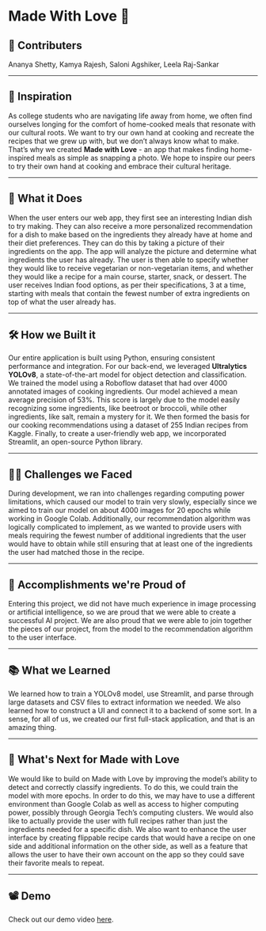 # Made With Love 🪷

## 🤝 Contributers

Ananya Shetty, Kamya Rajesh, Saloni Agshiker, Leela Raj-Sankar

***

## 🚀 Inspiration

As college students who are navigating life away from home, we often find ourselves longing for the comfort of home-cooked meals that resonate with our cultural roots. We want to try our own hand at cooking and recreate the recipes that we grew up with, but we don’t always know what to make. That’s why we created **Made with Love** - an app that makes finding home-inspired meals as simple as snapping a photo. We hope to inspire our peers to try their own hand at cooking and embrace their cultural heritage. 

***

## 🎯 What it Does

When the user enters our web app, they first see an interesting Indian dish to try making. They can also receive a more personalized recommendation for a dish to make based on the ingredients they already have at home and their diet preferences. They can do this by taking a picture of their ingredients on the app. The app will analyze the picture and determine what ingredients the user has already. The user is then able to specify whether they would like to receive vegetarian or non-vegetarian items, and whether they would like a recipe for a main course, starter, snack, or dessert. The user receives Indian food options, as per their specifications, 3 at a time, starting with meals that contain the fewest number of extra ingredients on top of what the user already has. 

***

## 🛠 How we Built it

Our entire application is built using Python, ensuring consistent performance and integration. For our back-end, we leveraged **Ultralytics YOLOv8**, a state-of-the-art model for object detection and classification. We trained the model using a Roboflow dataset that had over 4000 annotated images of cooking ingredients. Our model achieved a mean average precision of 53%. This score is largely due to the model easily recognizing some ingredients, like beetroot or broccoli, while other ingredients, like salt, remain a mystery for it. We then formed the basis for our cooking recommendations using a dataset of 255 Indian recipes from Kaggle. Finally, to create a user-friendly web app, we incorporated Streamlit, an open-source Python library.

***

## 🧗‍♂️ Challenges we Faced

During development, we ran into challenges regarding computing power limitations, which caused our model to train very slowly, especially since we aimed to train our model on about 4000 images for 20 epochs while working in Google Colab. Additionally, our recommendation algorithm was logically complicated to implement, as we wanted to provide users with meals requiring the fewest number of additional ingredients that the user would have to obtain while still ensuring that at least one of the ingredients the user had matched those in the recipe.

***

## 🎉 Accomplishments we're Proud of

Entering this project, we did not have much experience in image processing or artificial intelligence, so we are proud that we were able to create a successful AI project. We are also proud that we were able to join together the pieces of our project, from the model to the recommendation algorithm to the user interface.

***

## 📚 What we Learned

We learned how to train a YOLOv8 model, use Streamlit, and parse through large datasets and CSV files to extract information we needed. We also learned how to construct a UI and connect it to a backend of some sort. In a sense, for all of us, we created our first full-stack application, and that is an amazing thing.

***

## 🔮 What's Next for Made with Love

We would like to build on Made with Love by improving the model’s ability to detect and correctly classify ingredients. To do this, we could train the model with more epochs. In order to do this, we may have to use a different environment than Google Colab as well as access to higher computing power, possibly through Georgia Tech’s computing clusters. We would also like to actually provide the user with full recipes rather than just the ingredients needed for a specific dish. We also want to enhance the user interface by creating flippable recipe cards that would have a recipe on one side and additional information on the other side, as well as a feature that allows the user to have their own account on the app so they could save their favorite meals to repeat.

***

## 📽 Demo
Check out our demo video [here](https://www.youtube.com/watch?v=JQbAtLq_ZXw).
